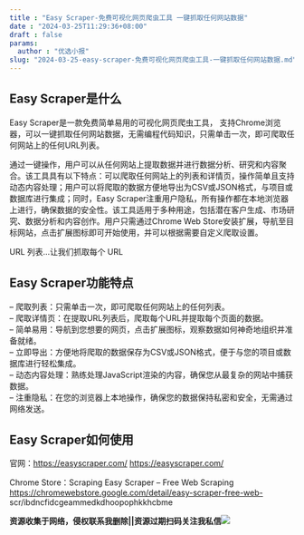 ```yaml
---
title : "Easy Scraper-免费可视化网页爬虫工具 一键抓取任何网站数据"
date : "2024-03-25T11:29:36+08:00"
draft : false
params:
  author : "优选小报"
slug: "2024-03-25-easy-scraper-免费可视化网页爬虫工具-一键抓取任何网站数据.md"
---
```


## Easy Scraper是什么

Easy Scraper是一款免费简单易用的可视化网页爬虫工具，
支持Chrome浏览器，可以一键抓取任何网站数据，无需编程代码知识，只需单击一次，即可爬取任何网站上的任何URL列表。

通过一键操作，用户可以从任何网站上提取数据并进行数据分析、研究和内容聚合。该工具具有以下特点：可以爬取任何网站上的列表和详情页，操作简单且支持动态内容处理；用户可以将爬取的数据方便地导出为CSV或JSON格式，与项目或数据库进行集成；同时，Easy
Scraper注重用户隐私，所有操作都在本地浏览器上进行，确保数据的安全性。该工具适用于多种用途，包括潜在客户生成、市场研究、数据分析和内容创作。用户只需通过Chrome
Web Store安装扩展，导航至目标网站，点击扩展图标即可开始使用，并可以根据需要自定义爬取设置。

URL 列表…让我们抓取每个 URL

## Easy Scraper功能特点

– 爬取列表：只需单击一次，即可爬取任何网站上的任何列表。  
– 爬取详情页：在提取URL列表后，爬取每个URL并提取每个页面的数据。  
– 简单易用：导航到您想要的网页，点击扩展图标，观察数据如何神奇地组织并准备就绪。  
– 立即导出：方便地将爬取的数据保存为CSV或JSON格式，便于与您的项目或数据库进行轻松集成。  
– 动态内容处理：熟练处理JavaScript渲染的内容，确保您从最复杂的网站中捕获数据。  
– 注重隐私：在您的浏览器上本地操作，确保您的数据保持私密和安全，无需通过网络发送。

## Easy Scraper如何使用

官网：https://easyscraper.com/ https://easyscraper.com/

Chrome Store：Scraping Easy Scraper – Free Web Scraping
https://chromewebstore.google.com/detail/easy-scraper-free-web-
scr/ibdncfidcgeammedkdhoopophkkhcbme

**资源收集于网络，侵权联系我删除||资源过期扫码关注我私信**![](//img7-1.zhekoulieshou.com/mmbiz_jpg/iaHBVewvSIbAjcr9g6TlCXSfiaDqkbzuEzp207hVzPqT4YGQOAazQ1KNHCeACbia5Lzq4Ckwibe48iar1q7lgVP1o3w/640?wx_fmt=jpeg&from=appmsg)


